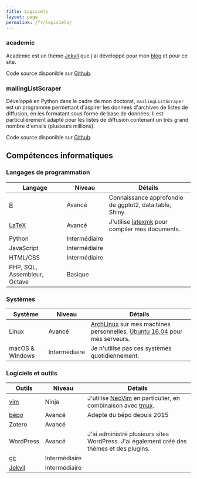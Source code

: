 ```yaml
---
title: Logiciels
layout: page
permalink: /fr/logiciels/
---
```



### academic

Academic est un thème [Jekyll](http://jekyllrb.com/) que j'ai développé pour mon [blog](https://sociologs.com) et pour ce site.

Code source disponible sur [Github](https://github.com/gaalcaras/academic/).

### mailingListScraper

Développé en Python dans le cadre de mon doctorat, `mailingListScraper` est un programme permettant d'aspirer les données d'archives de listes de diffusion, en les formatant sous forme de base de données.
Il est particulièrement adapté pour les listes de diffusion contenant un très grand nombre d'emails (plusieurs millions).

Code source disponible sur [Github](https://github.com/gaalcaras/mailingListScraper/).

## Compétences informatiques

### Langages de programmation

| Langage                                | Niveau        | Détails                                                                                               |
| --------                               | ---------     | ---------                                                                                             |
| [R](http://cran.r-project.org/)        | Avancé        | Connaissance approfondie de ggplot2, data.table, Shiny.                                               |
| [LaTeX](http://www.latex-project.org/) | Avancé        | J'utilise [latexmk](http://personal.psu.edu/jcc8//software/latexmk-jcc/) pour compiler mes documents. |
| Python                                 | Intermédiaire |                                                                                                       |
| JavaScript                             | Intermédiaire |                                                                                                       |
| HTML/CSS                               | Intermédiaire |                                                                                                       |
| PHP, SQL, Assembleur, Octave           | Basique       |                                                                                                       |

### Systèmes


| Système         | Niveau        | Détails                                                                                                                           |
| --------        | ---------     | ---------                                                                                                                         |
| Linux           | Avancé        | [ArchLinux](https://www.archlinux.org/) sur mes machines personnelles, [Ubuntu 16.04](https://www.ubuntu.com/) pour mes serveurs. |
| macOS & Windows | Intermédiaire | Je n'utilise pas ces systèmes quotidiennement.                                                                                    |

### Logiciels et outils

| Outils                              | Niveau        | Détails                                                                                                     |
| --------                            | ---------     | ---------                                                                                                   |
| [vim](http://www.vim.org/)          | Ninja         | J'utilise [NeoVim](https://neovim.io/) en particulier, en combinaison avec [tmux](https://tmux.github.io/). |
| [bépo](http://bepo.fr/wiki/Accueil) | Avancé        | Adepte du bépo depuis 2015                                                                                  |
| Zotero                              | Avancé        |                                                                                                             |
| WordPress                           | Avancé        | J'ai administré plusieurs sites WordPress. J'ai également créé des thèmes et des plugins.                   |
| [git](https://git-scm.com/)         | Intermédiaire |                                                                                                             |
| [Jekyll](http://jekyllrb.com/)      | Intermédiaire |                                                                                                             |
